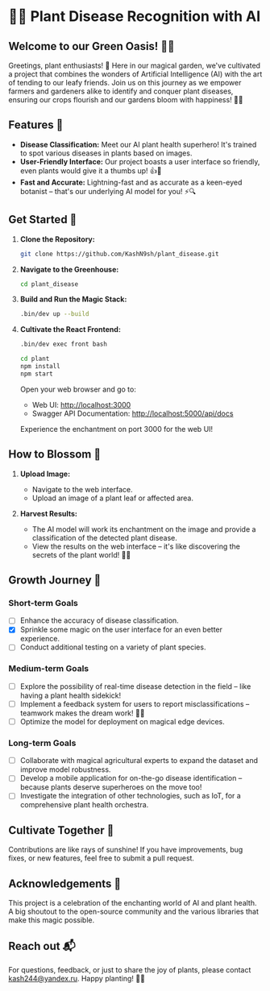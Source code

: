 # 🌱✨ Plant Disease Recognition with AI

## Welcome to our Green Oasis! 🌿🚀

Greetings, plant enthusiasts! 🌺 Here in our magical garden, we've cultivated a project that combines the wonders of Artificial Intelligence (AI) with the art of tending to our leafy friends. Join us on this journey as we empower farmers and gardeners alike to identify and conquer plant diseases, ensuring our crops flourish and our gardens bloom with happiness! 🌳💖

## Features 🌟

- **Disease Classification:** Meet our AI plant health superhero! It's trained to spot various diseases in plants based on images.
- **User-Friendly Interface:** Our project boasts a user interface so friendly, even plants would give it a thumbs up! 👍🌿
- **Fast and Accurate:** Lightning-fast and as accurate as a keen-eyed botanist – that's our underlying AI model for you! ⚡🔍

## Get Started 🚀

1. **Clone the Repository:**
   ```bash
   git clone https://github.com/KashN9sh/plant_disease.git
   ```

2. **Navigate to the Greenhouse:**
   ```bash
   cd plant_disease
   ```

3. **Build and Run the Magic Stack:**
   ```bash
   .bin/dev up --build
   ```

4. **Cultivate the React Frontend:**
   ```bash
   .bin/dev exec front bash
   ```

   ```bash
   cd plant
   npm install
   npm start
   ```

   Open your web browser and go to:
   - Web UI: [http://localhost:3000](http://localhost:3000)
   - Swagger API Documentation: [http://localhost:5000/api/docs](http://localhost:5000/api/docs)

   Experience the enchantment on port 3000 for the web UI!

## How to Blossom 🌺

1. **Upload Image:**
   - Navigate to the web interface.
   - Upload an image of a plant leaf or affected area.

2. **Harvest Results:**
   - The AI model will work its enchantment on the image and provide a classification of the detected plant disease.
   - View the results on the web interface – it's like discovering the secrets of the plant world! 🌟🌿

## Growth Journey 🎯

### Short-term Goals

- [ ] Enhance the accuracy of disease classification.
- [x] Sprinkle some magic on the user interface for an even better experience.
- [ ] Conduct additional testing on a variety of plant species.

### Medium-term Goals

- [ ] Explore the possibility of real-time disease detection in the field – like having a plant health sidekick!
- [ ] Implement a feedback system for users to report misclassifications – teamwork makes the dream work! 💪🌱
- [ ] Optimize the model for deployment on magical edge devices.

### Long-term Goals

- [ ] Collaborate with magical agricultural experts to expand the dataset and improve model robustness.
- [ ] Develop a mobile application for on-the-go disease identification – because plants deserve superheroes on the move too!
- [ ] Investigate the integration of other technologies, such as IoT, for a comprehensive plant health orchestra.

## Cultivate Together 🤝

Contributions are like rays of sunshine! If you have improvements, bug fixes, or new features, feel free to submit a pull request.

## Acknowledgements 🌸

This project is a celebration of the enchanting world of AI and plant health. A big shoutout to the open-source community and the various libraries that make this magic possible.

## Reach out 📬

For questions, feedback, or just to share the joy of plants, please contact [kash244@yandex.ru](mailto:kash244@yandex.ru). Happy planting! 🌱💚
